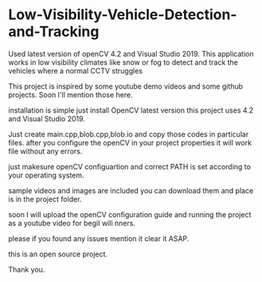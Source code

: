 # Low-Visibility-Vehicle-Detection-and-Tracking
Used latest version of openCV 4.2 and Visual Studio 2019. This application works in low visibility climates like snow or fog to detect and track the vehicles where a normal CCTV struggles 


This project is inspired by some youtube demo videos and some github projects. Soon I'll mention those here.

installation is simple just install OpenCV latest version this project uses 4.2 and Visual Studio 2019.

Just create main.cpp,blob.cpp,blob.io and copy those codes in particular files. after you configure the openCV in your project properties it will work file without any errors.

just makesure openCV configuartion and correct PATH is set according to your operating system.

sample videos and images are included you can download them and place is in the project folder.

soon I will upload the openCV configuration guide and running the project as a youtube video for begiI will nners.

please if you found any issues mention it clear it ASAP.

this is an open source project.

Thank you.
